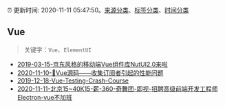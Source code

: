 :alarm_clock: 更新时间: 2020-11-11 05:47:50。[来源分类](../README.md)、[标签分类](../TAGS.md)、[时间分类](../TIMELINE.md)

## Vue


> 关键字：`Vue`、`ElementUI`



- [2019-03-15-京东风格的移动端Vue组件库NutUI2.0来啦](https://jdc.jd.com/archives/212979) 
- [2020-11-10-🚩Vue源码——收集订阅者引起的性能问题](https://juejin.im/post/6893687159195336717) 
- [2019-12-18-Vue-Testing-Crash-Course](https://dev.to/blacksonic/vue-testing-crash-course-59kl) 
- [2020-11-11-北京15~40K15-薪-360-奇舞团-即视-招聘高级前端开发工程师Electron-vue不加班](https://www.v2ex.com/t/723957) 